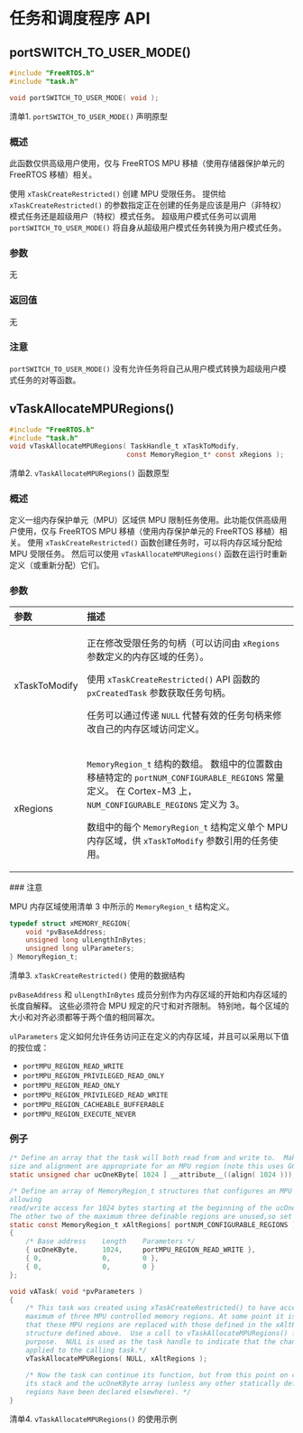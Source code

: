 # 任务和调度程序 API

## portSWITCH\_TO\_USER\_MODE\(\)

```c
#include "FreeRTOS.h"
#include "task.h"

void portSWITCH_TO_USER_MODE( void );
```

清单1. `portSWITCH_TO_USER_MODE()` 声明原型

### 概述

此函数仅供高级用户使用，仅与 FreeRTOS MPU 移植（使用存储器保护单元的 FreeRTOS 移植）相关。

使用 `xTaskCreateRestricted()` 创建 MPU 受限任务。 提供给 `xTaskCreateRestricted()` 的参数指定正在创建的任务是应该是用户（非特权）模式任务还是超级用户（特权）模式任务。 超级用户模式任务可以调用 `portSWITCH_TO_USER_MODE()` 将自身从超级用户模式任务转换为用户模式任务。

### 参数

无

### 返回值

无

### 注意

`portSWITCH_TO_USER_MODE()` 没有允许任务将自己从用户模式转换为超级用户模式任务的对等函数。

## vTaskAllocateMPURegions\(\)

```c
#include "FreeRTOS.h"
#include "task.h"
void vTaskAllocateMPURegions( TaskHandle_t xTaskToModify, 
                             const MemoryRegion_t* const xRegions );
```

清单2. `vTaskAllocateMPURegions()` 函数原型

### 概述

定义一组内存保护单元（MPU）区域供 MPU 限制任务使用。此功能仅供高级用户使用，仅与 FreeRTOS MPU 移植（使用内存保护单元的 FreeRTOS 移植）相关。 使用 `xTaskCreateRestricted()` 函数创建任务时，可以将内存区域分配给 MPU 受限任务。 然后可以使用 `vTaskAllocateMPURegions()` 函数在运行时重新定义（或重新分配）它们。

### 参数

<table>
  <thead>
    <tr>
      <th style="text-align:left">&#x53C2;&#x6570;</th>
      <th style="text-align:left">&#x63CF;&#x8FF0;</th>
    </tr>
  </thead>
  <tbody>
    <tr>
      <td style="text-align:left">xTaskToModify</td>
      <td style="text-align:left">
        <p>&#x6B63;&#x5728;&#x4FEE;&#x6539;&#x53D7;&#x9650;&#x4EFB;&#x52A1;&#x7684;&#x53E5;&#x67C4;&#xFF08;&#x53EF;&#x4EE5;&#x8BBF;&#x95EE;&#x7531; <code>xRegions</code> &#x53C2;&#x6570;&#x5B9A;&#x4E49;&#x7684;&#x5185;&#x5B58;&#x533A;&#x57DF;&#x7684;&#x4EFB;&#x52A1;&#xFF09;&#x3002;</p>
        <p>&#x4F7F;&#x7528; <code>xTaskCreateRestricted()</code> API &#x51FD;&#x6570;&#x7684; <code>pxCreatedTask</code> &#x53C2;&#x6570;&#x83B7;&#x53D6;&#x4EFB;&#x52A1;&#x53E5;&#x67C4;&#x3002;</p>
        <p>&#x4EFB;&#x52A1;&#x53EF;&#x4EE5;&#x901A;&#x8FC7;&#x4F20;&#x9012; <code>NULL</code> &#x4EE3;&#x66FF;&#x6709;&#x6548;&#x7684;&#x4EFB;&#x52A1;&#x53E5;&#x67C4;&#x6765;&#x4FEE;&#x6539;&#x81EA;&#x5DF1;&#x7684;&#x5185;&#x5B58;&#x533A;&#x57DF;&#x8BBF;&#x95EE;&#x5B9A;&#x4E49;&#x3002;</p>
      </td>
    </tr>
    <tr>
      <td style="text-align:left">xRegions</td>
      <td style="text-align:left">
        <p><code>MemoryRegion_t</code> &#x7ED3;&#x6784;&#x7684;&#x6570;&#x7EC4;&#x3002;
          &#x6570;&#x7EC4;&#x4E2D;&#x7684;&#x4F4D;&#x7F6E;&#x6570;&#x7531;&#x79FB;&#x690D;&#x7279;&#x5B9A;&#x7684; <code>portNUM_CONFIGURABLE_REGIONS</code> &#x5E38;&#x91CF;&#x5B9A;&#x4E49;&#x3002;
          &#x5728; Cortex-M3 &#x4E0A;&#xFF0C;<code>NUM_CONFIGURABLE_REGIONS</code> &#x5B9A;&#x4E49;&#x4E3A;
          3&#x3002;</p>
        <p>&#x6570;&#x7EC4;&#x4E2D;&#x7684;&#x6BCF;&#x4E2A; <code>MemoryRegion_t</code> &#x7ED3;&#x6784;&#x5B9A;&#x4E49;&#x5355;&#x4E2A;
          MPU &#x5185;&#x5B58;&#x533A;&#x57DF;&#xFF0C;&#x4F9B; <code>xTaskToModify</code> &#x53C2;&#x6570;&#x5F15;&#x7528;&#x7684;&#x4EFB;&#x52A1;&#x4F7F;&#x7528;&#x3002;</p>
      </td>
    </tr>
  </tbody>
</table>### 注意

MPU 内存区域使用清单 3 中所示的 `MemoryRegion_t` 结构定义。

```c
typedef struct xMEMORY_REGION{
    void *pvBaseAddress;
    unsigned long ulLengthInBytes;
    unsigned long ulParameters;
} MemoryRegion_t;
```

清单3. `xTaskCreateRestricted()` 使用的数据结构

`pvBaseAddress` 和 `ulLengthInBytes` 成员分别作为内存区域的开始和内存区域的长度自解释。 这些必须符合 MPU 规定的尺寸和对齐限制。 特别地，每个区域的大小和对齐必须都等于两个值的相同幂次。 

`ulParameters` 定义如何允许任务访问正在定义的内存区域，并且可以采用以下值的按位或：

* `portMPU_REGION_READ_WRITE`
* `portMPU_REGION_PRIVILEGED_READ_ONLY`
* `portMPU_REGION_READ_ONLY`
* `portMPU_REGION_PRIVILEGED_READ_WRITE`
* `portMPU_REGION_CACHEABLE_BUFFERABLE`
* `portMPU_REGION_EXECUTE_NEVER`

### 例子

```c
/* Define an array that the task will both read from and write to.  Make sure the 
size and alignment are appropriate for an MPU region (note this uses GCCsyntax). */
static unsigned char ucOneKByte[ 1024 ] __attribute__((align( 1024 )));

/* Define an array of MemoryRegion_t structures that configures an MPU region
allowing 
read/write access for 1024 bytes starting at the beginning of the ucOneKByte array.  
The other two of the maximum three definable regions are unused,so set to zero. */
static const MemoryRegion_t xAltRegions[ portNUM_CONFIGURABLE_REGIONS ] =
{
    /* Base address    Length    Parameters */
    { ucOneKByte,      1024,     portMPU_REGION_READ_WRITE },
    { 0,               0,        0 },
    { 0,               0,        0 }
};

void vATask( void *pvParameters )
{
    /* This task was created using xTaskCreateRestricted() to have access to a 
    maximum of three MPU controlled memory regions. At some point it is required
    that these MPU regions are replaced with those defined in the xAltRegions const 
    structure defined above.  Use a call to vTaskAllocateMPURegions() for this 
    purpose.  NULL is used as the task handle to indicate that the change should be
    applied to the calling task.*/
    vTaskAllocateMPURegions( NULL, xAltRegions );
    
    /* Now the task can continue its function, but from this point on can only access
    its stack and the ucOneKByte array (unless any other statically defined or shared
    regions have been declared elsewhere). */
}
```

清单4. `vTaskAllocateMPURegions()` 的使用示例

